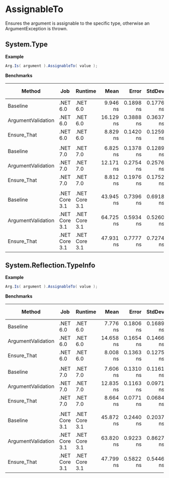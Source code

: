 # AssignableTo

Ensures the argument is assignable to the specific type, otherwise an ArgumentException is thrown.

## System.Type

**Example**

``` c#
Arg.Is( argument ).AssignableTo( value );
```

**Benchmarks**

|             Method |           Job |       Runtime |      Mean |     Error |    StdDev | Ratio | RatioSD | Allocated | Alloc Ratio |
|------------------- |-------------- |-------------- |----------:|----------:|----------:|------:|--------:|----------:|------------:|
|           Baseline |      .NET 6.0 |      .NET 6.0 |  9.946 ns | 0.1898 ns | 0.1776 ns |  1.00 |    0.00 |         - |          NA |
| ArgumentValidation |      .NET 6.0 |      .NET 6.0 | 16.129 ns | 0.3888 ns | 0.3637 ns |  1.62 |    0.05 |         - |          NA |
|        Ensure_That |      .NET 6.0 |      .NET 6.0 |  8.829 ns | 0.1420 ns | 0.1259 ns |  0.89 |    0.01 |         - |          NA |
|                    |               |               |           |           |           |       |         |           |             |
|           Baseline |      .NET 7.0 |      .NET 7.0 |  6.825 ns | 0.1378 ns | 0.1289 ns |  1.00 |    0.00 |         - |          NA |
| ArgumentValidation |      .NET 7.0 |      .NET 7.0 | 12.171 ns | 0.2754 ns | 0.2576 ns |  1.78 |    0.03 |         - |          NA |
|        Ensure_That |      .NET 7.0 |      .NET 7.0 |  8.812 ns | 0.1976 ns | 0.1752 ns |  1.29 |    0.03 |         - |          NA |
|                    |               |               |           |           |           |       |         |           |             |
|           Baseline | .NET Core 3.1 | .NET Core 3.1 | 43.945 ns | 0.7396 ns | 0.6918 ns |  1.00 |    0.00 |         - |          NA |
| ArgumentValidation | .NET Core 3.1 | .NET Core 3.1 | 64.725 ns | 0.5934 ns | 0.5260 ns |  1.47 |    0.03 |         - |          NA |
|        Ensure_That | .NET Core 3.1 | .NET Core 3.1 | 47.931 ns | 0.7777 ns | 0.7274 ns |  1.09 |    0.03 |         - |          NA |

## System.Reflection.TypeInfo

**Example**

``` c#
Arg.Is( argument ).AssignableTo( value );
```

**Benchmarks**

|             Method |           Job |       Runtime |      Mean |     Error |    StdDev | Ratio | RatioSD | Allocated | Alloc Ratio |
|------------------- |-------------- |-------------- |----------:|----------:|----------:|------:|--------:|----------:|------------:|
|           Baseline |      .NET 6.0 |      .NET 6.0 |  7.776 ns | 0.1806 ns | 0.1689 ns |  1.00 |    0.00 |         - |          NA |
| ArgumentValidation |      .NET 6.0 |      .NET 6.0 | 14.658 ns | 0.1654 ns | 0.1466 ns |  1.88 |    0.04 |         - |          NA |
|        Ensure_That |      .NET 6.0 |      .NET 6.0 |  8.008 ns | 0.1363 ns | 0.1275 ns |  1.03 |    0.03 |         - |          NA |
|                    |               |               |           |           |           |       |         |           |             |
|           Baseline |      .NET 7.0 |      .NET 7.0 |  7.606 ns | 0.1310 ns | 0.1161 ns |  1.00 |    0.00 |         - |          NA |
| ArgumentValidation |      .NET 7.0 |      .NET 7.0 | 12.835 ns | 0.1163 ns | 0.0971 ns |  1.69 |    0.03 |         - |          NA |
|        Ensure_That |      .NET 7.0 |      .NET 7.0 |  8.664 ns | 0.0771 ns | 0.0684 ns |  1.14 |    0.02 |         - |          NA |
|                    |               |               |           |           |           |       |         |           |             |
|           Baseline | .NET Core 3.1 | .NET Core 3.1 | 45.872 ns | 0.2440 ns | 0.2037 ns |  1.00 |    0.00 |         - |          NA |
| ArgumentValidation | .NET Core 3.1 | .NET Core 3.1 | 63.820 ns | 0.9223 ns | 0.8627 ns |  1.39 |    0.02 |         - |          NA |
|        Ensure_That | .NET Core 3.1 | .NET Core 3.1 | 47.799 ns | 0.5822 ns | 0.5446 ns |  1.04 |    0.01 |         - |          NA |
